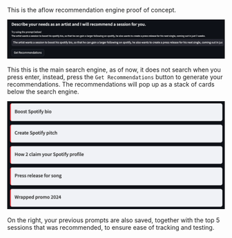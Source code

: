 This is the aflow recommendation engine proof of concept.

![Search Engine](./assets/search_engine.png)

This this is the main search engine, as of now, it does not search when you press enter, instead, press the `Get Recommendations` button to generate your recommendations. The recommendations will pop up as a stack of cards below the search engine.

![Recommendation Cards](./assets/recommendation_cards.png)

On the right, your previous prompts are also saved, together with the top 5 sessions that was recommended, to ensure ease of tracking and testing.
